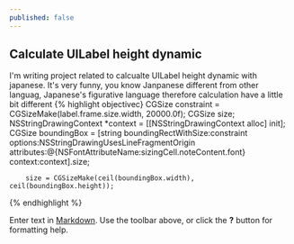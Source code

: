 ```yaml
---
published: false
---
```


## Calculate UILabel height dynamic
I'm writing project related to calcualte UILabel height dynamic with japanese. It's very funny, you know Janpanese different from other languag, Japanese's figurative language therefore calculation have a little bit different
{% highlight objectivec}
		CGSize constraint = CGSizeMake(label.frame.size.width, 20000.0f);
        CGSize size;
        NSStringDrawingContext *context = [[NSStringDrawingContext alloc] init];
        CGSize boundingBox = [string boundingRectWithSize:constraint
                                                  options:NSStringDrawingUsesLineFragmentOrigin
                                               attributes:@{NSFontAttributeName:sizingCell.noteContent.font}
                                                  context:context].size;
        
        size = CGSizeMake(ceil(boundingBox.width), ceil(boundingBox.height));
{% endhighlight %}

Enter text in [Markdown](http://daringfireball.net/projects/markdown/). Use the toolbar above, or click the **?** button for formatting help.
